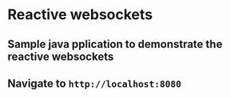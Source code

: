 # Reactive websockets

## Sample java pplication to demonstrate the reactive websockets

## Navigate to `http://localhost:8080`
